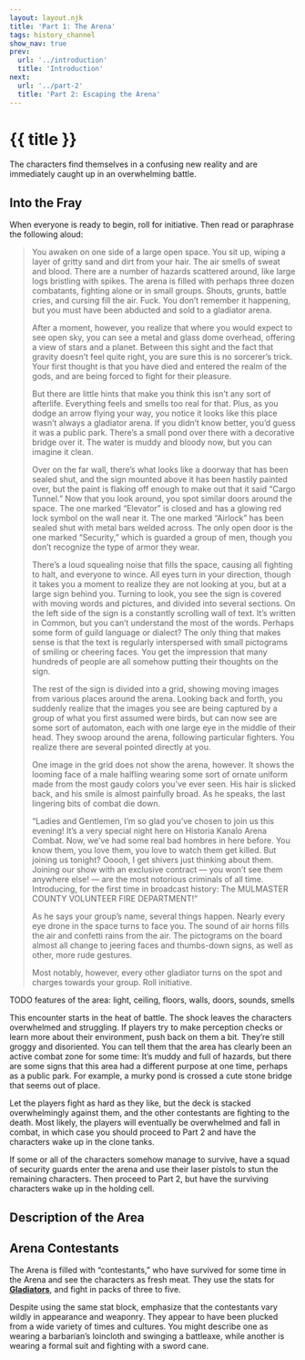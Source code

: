 ```yaml
---
layout: layout.njk
title: 'Part 1: The Arena'
tags: history_channel
show_nav: true
prev:
  url: '../introduction'
  title: 'Introduction'
next:
  url: '../part-2'
  title: 'Part 2: Escaping the Arena'
---
```


# {{ title }}

The characters find themselves in a confusing new reality and are immediately caught up in an overwhelming battle.

## Into the Fray

When everyone is ready to begin, roll for initiative. Then read or paraphrase the following aloud:

> You awaken on one side of a large open space. You sit up, wiping a layer of gritty sand and dirt from your hair. The air smells of sweat and blood. There are a number of hazards scattered around, like large logs bristling with spikes. The arena is filled with perhaps three dozen combatants, fighting alone or in small groups. Shouts, grunts, battle cries, and cursing fill the air. Fuck. You don’t remember it happening, but you must have been abducted and sold to a gladiator arena.
>
> After a moment, however, you realize that where you would expect to see open sky, you can see a metal and glass dome overhead, offering a view of stars and a planet. Between this sight and the fact that gravity doesn’t feel quite right, you are sure this is no sorcerer’s trick. Your first thought is that you have died and entered the realm of the gods, and are being forced to fight for their pleasure.
>
> But there are little hints that make you think this isn’t any sort of afterlife. Everything feels and smells too real for that. Plus, as you dodge an arrow flying your way, you notice it looks like this place wasn’t always a gladiator arena. If you didn’t know better, you’d guess it was a public park. There’s a small pond over there with a decorative bridge over it. The water is muddy and bloody now, but you can imagine it clean.
>
> Over on the far wall, there’s what looks like a doorway that has been sealed shut, and the sign mounted above it has been hastily painted over, but the paint is flaking off enough to make out that it said “Cargo Tunnel.” Now that you look around, you spot similar doors around the space. The one marked “Elevator” is closed and has a glowing red lock symbol on the wall near it. The one marked “Airlock” has been sealed shut with metal bars welded across. The only open door is the one marked “Security,” which is guarded a group of men, though you don’t recognize the type of armor they wear.
>
> There’s a loud squealing noise that fills the space, causing all fighting to halt, and everyone to wince. All eyes turn in your direction, though it takes you a moment to realize they are not looking at you, but at a large sign behind you. Turning to look, you see the sign is covered with moving words and pictures, and divided into several sections. On the left side of the sign is a constantly scrolling wall of text. It’s written in Common, but you can’t understand the most of the words. Perhaps some form of guild language or dialect? The only thing that makes sense is that the text is regularly interspersed with small pictograms of smiling or cheering faces. You get the impression that many hundreds of people are all somehow putting their thoughts on the sign.
>
> The rest of the sign is divided into a grid, showing moving images from various places around the arena. Looking back and forth, you suddenly realize that the images you see are being captured by a group of what you first assumed were birds, but can now see are some sort of automaton, each with one large eye in the middle of their head. They swoop around the arena, following particular fighters. You realize there are several pointed directly at you.
>
> One image in the grid does not show the arena, however. It shows the looming face of a male halfling wearing some sort of ornate uniform made from the most gaudy colors you’ve ever seen. His hair is slicked back, and his smile is almost painfully broad. As he speaks, the last lingering bits of combat die down.
>
> “Ladies and Gentlemen, I’m so glad you’ve chosen to join us this evening! It’s a very special night here on Historia Kanalo Arena Combat. Now, we’ve had some real bad hombres in here before. You know them, you love them, you love to watch them get killed. But joining us tonight? Ooooh, I get shivers just thinking about them. Joining our show with an exclusive contract — you won’t see them anywhere else! — are the most notorious criminals of all time. Introducing, for the first time in broadcast history: The MULMASTER COUNTY VOLUNTEER FIRE DEPARTMENT!”
>
> As he says your group’s name, several things happen. Nearly every eye drone in the space turns to face you. The sound of air horns fills the air and confetti rains from the air. The pictograms on the board almost all change to jeering faces and thumbs-down signs, as well as other, more rude gestures.
>
> Most notably, however, every other gladiator turns on the spot and charges towards your group. Roll initiative.

TODO features of the area: light, ceiling, floors, walls, doors, sounds, smells

This encounter starts in the heat of battle. The shock leaves the characters overwhelmed and struggling. If players try to make perception checks or learn more about their environment, push back on them a bit. They’re still groggy and disoriented. You can tell them that the area has clearly been an active combat zone for some time: It’s muddy and full of hazards, but there are some signs that this area had a different purpose at one time, perhaps as a public park. For example, a murky pond is crossed a cute stone bridge that seems out of place.

Let the players fight as hard as they like, but the deck is stacked overwhelmingly against them, and the other contestants are fighting to the death. Most likely, the players will eventually be overwhelmed and fall in combat, in which case you should proceed to Part 2 and have the characters wake up in the clone tanks.

If some or all of the characters somehow manage to survive, have a squad of security guards enter the arena and use their laser pistols to stun the remaining characters. Then proceed to Part 2, but have the surviving characters wake up in the holding cell.

## Description of the Area

## Arena Contestants

The Arena is filled with “contestants,” who have survived for some time in the Arena and see the characters as fresh meat. They use the stats for [**Gladiators**](https://www.dndbeyond.com/monsters/gladiator), and fight in packs of three to five.

Despite using the same stat block, emphasize that the contestants vary wildly in appearance and weaponry. They appear to have been plucked from a wide variety of times and cultures. You might describe one as wearing a barbarian’s loincloth and swinging a battleaxe, while another is wearing a formal suit and fighting with a sword cane.

